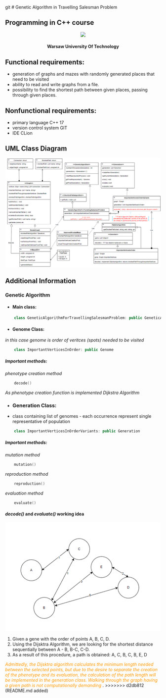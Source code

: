 git # Genetic Algorithm in Travelling Salesman Problem
## Programming in C++ course
<p align="center" >
<img src="https://www.ch.pw.edu.pl/var/ch/storage/images/media/images/logo-pw-duze/14891-1-pol-PL/Logo-PW-duze.jpg" width="150px">
</p>
<h4 style="text-align: center;">Warsaw University Of Technology</h4>

## Functional requirements:
* generation of graphs and mazes with randomly generated places that need to be visited
* ability to read and write graphs from a file.
* possibility to find the shortest path between given places, passing through given places.
## Nonfunctional requirements:
* primary language C++ 17
* version control system GIT
* IDE CLion


## UML Class Diagram
![ClassDiagram.png](otherDocuments%2FUMLdiagrams%2FClassDiagram.png)


## Additional Information

### Genetic Algorithm
 
- #### Main class:

```c++
    class GeneticAlgorithmForTravellingSalesmanProblem: public GeneticAlgorithm
```

- #### Genome Class:
 *in this case genome is order of veritces (spots) needed to be visited*
```c++
    class ImportantVerticesInOrder: public Genome
```
##### Important methods:
 *phenotype creation method*
```c++
    decode()    
```
*As phenotype creation function is implemented Dijkstra Algorithm*

- ### Generation Class:
 * class containing list of genomes - each occurrence represent single representative of population 
```c++
    class ImportantVerticesInOrderVariants: public Generation
```
##### Important methods:
*mutation method*

```c++
    mutation()
```

*reproduction method*

```c++
    reproduction()
```

*evaluation method*

```c++
    evaluate()
```


#### *decode()* and *evaluate()* working idea

![img.png](otherDocuments/UMLdiagrams/graphExample.png)
1. Given a gene with the order of points A, B, C, D.
2. Using the Dijsktra Algorithm, we are looking for the shortest distance sequentially between A - B, B-C, C-D.
3. As a result of this procedure, a path is obtained:  A, C, B, C, B, E, D

<span style="color:#FF9900">
<i>Admittedly, the Dijsktra algorithm calculates the minimum length needed between the selected points, but due to the desire to separate the creation of the phenotype and its evaluation, the calculation of the path length will be implemented in the generation class.
Walking through the graph having a given path is not computationally demanding
</i>
</span>.
>>>>>>> d2db812 (README.md added)
